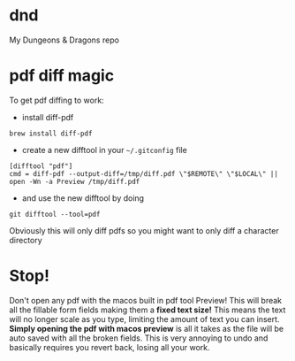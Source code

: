 # dnd
My Dungeons &amp; Dragons repo

# pdf diff magic
To get pdf diffing to work:

* install diff-pdf
```
brew install diff-pdf
```

* create a new difftool in your `~/.gitconfig` file
```
[difftool "pdf"]
cmd = diff-pdf --output-diff=/tmp/diff.pdf \"$REMOTE\" \"$LOCAL\" || open -Wn -a Preview /tmp/diff.pdf
```

* and use the new difftool by doing
```
git difftool --tool=pdf
```

Obviously this will only diff pdfs so you might want to only diff a character directory

# Stop!
Don't open any pdf with the macos built in pdf tool Preview! This will break all the fillable form fields making them a **fixed text size!** This means the text will no longer scale as you type, limiting the amount of text you can insert. **Simply opening the pdf with macos preview** is all it takes as the file will be auto saved with all the broken fields. This is very annoying to undo and basically requires you revert back, losing all your work.
